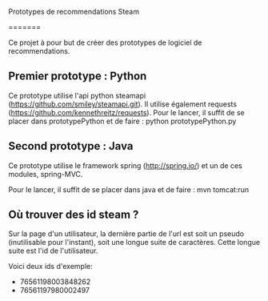 Prototypes de recommendations Steam

=======

Ce projet à pour but de créer des prototypes de logiciel de recommendations.

## Premier prototype : Python

Ce prototype utilise l'api python steamapi (https://github.com/smiley/steamapi.git).
Il utilise également requests (https://github.com/kennethreitz/requests).
Pour le lancer, il suffit de se placer dans prototypePython et de faire : 
python prototypePython.py


## Second prototype : Java

Ce prototype utilise le framework spring (http://spring.io/) et un de ces modules, spring-MVC.

Pour le lancer, il suffit de se placer dans java et de faire :
mvn tomcat:run 

## Où trouver des id steam ? 

Sur la page d'un utilisateur, la dernière partie de l'url est soit un pseudo (inutilisable pour l'instant), soit une longue suite de caractères. Cette longue suite est l'id de l'utilisateur.

Voici deux ids d'exemple: 

- 76561198003848262
- 76561197980002497
